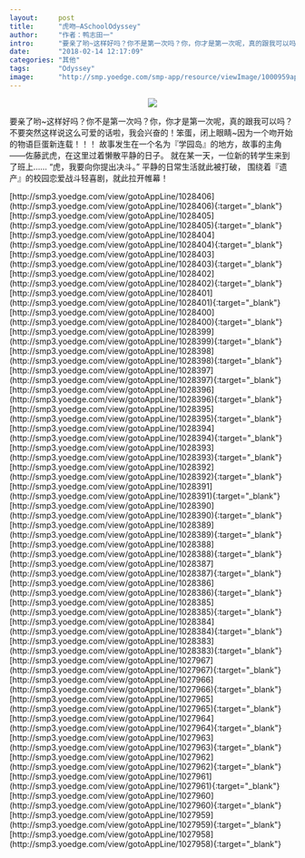 ```yaml
---
layout:     post
title:      "虎吻—ASchoolOdyssey"
author:     "作者：鸭志田一"
intro:      "要亲了哟~这样好吗？你不是第一次吗？你，你才是第一次呢，真的跟我可以吗？不要突然这样说这么可爱的话啦，我会兴奋的！笨蛋，闭上眼睛~因为一个吻开始的物语巨蛋新连载！！！ 故事发生在一个名为『学园岛』的地方，故事的主角——佐藤武虎，在这里过着懒散平静的日子。 就在某一天，一位新的转学生来到了班上…… “虎，我要向你提出决斗。” 平静的日常生活就此被打破， 围绕着『遗产』的校园恋爱战斗轻喜剧，就此拉开帷幕！"
date:       "2018-02-14 12:17:09"
categories: "其他"
tags:       "Odyssey"
image:      "http://smp.yoedge.com/smp-app/resource/viewImage/1000959appline.png"
---
```

<div style="text-align: center">
<p><img src="http://smp.yoedge.com/smp-app/resource/viewImage/1000959appline.png"/></p>
</div>
<p class="post-meta">
<span>要亲了哟~这样好吗？你不是第一次吗？你，你才是第一次呢，真的跟我可以吗？不要突然这样说这么可爱的话啦，我会兴奋的！笨蛋，闭上眼睛~因为一个吻开始的物语巨蛋新连载！！！ 故事发生在一个名为『学园岛』的地方，故事的主角——佐藤武虎，在这里过着懒散平静的日子。 就在某一天，一位新的转学生来到了班上…… “虎，我要向你提出决斗。” 平静的日常生活就此被打破， 围绕着『遗产』的校园恋爱战斗轻喜剧，就此拉开帷幕！</span>
</p>
[http://smp3.yoedge.com/view/gotoAppLine/1028406](http://smp3.yoedge.com/view/gotoAppLine/1028406){:target="_blank"}
[http://smp3.yoedge.com/view/gotoAppLine/1028405](http://smp3.yoedge.com/view/gotoAppLine/1028405){:target="_blank"}
[http://smp3.yoedge.com/view/gotoAppLine/1028404](http://smp3.yoedge.com/view/gotoAppLine/1028404){:target="_blank"}
[http://smp3.yoedge.com/view/gotoAppLine/1028403](http://smp3.yoedge.com/view/gotoAppLine/1028403){:target="_blank"}
[http://smp3.yoedge.com/view/gotoAppLine/1028402](http://smp3.yoedge.com/view/gotoAppLine/1028402){:target="_blank"}
[http://smp3.yoedge.com/view/gotoAppLine/1028401](http://smp3.yoedge.com/view/gotoAppLine/1028401){:target="_blank"}
[http://smp3.yoedge.com/view/gotoAppLine/1028400](http://smp3.yoedge.com/view/gotoAppLine/1028400){:target="_blank"}
[http://smp3.yoedge.com/view/gotoAppLine/1028399](http://smp3.yoedge.com/view/gotoAppLine/1028399){:target="_blank"}
[http://smp3.yoedge.com/view/gotoAppLine/1028398](http://smp3.yoedge.com/view/gotoAppLine/1028398){:target="_blank"}
[http://smp3.yoedge.com/view/gotoAppLine/1028397](http://smp3.yoedge.com/view/gotoAppLine/1028397){:target="_blank"}
[http://smp3.yoedge.com/view/gotoAppLine/1028396](http://smp3.yoedge.com/view/gotoAppLine/1028396){:target="_blank"}
[http://smp3.yoedge.com/view/gotoAppLine/1028395](http://smp3.yoedge.com/view/gotoAppLine/1028395){:target="_blank"}
[http://smp3.yoedge.com/view/gotoAppLine/1028394](http://smp3.yoedge.com/view/gotoAppLine/1028394){:target="_blank"}
[http://smp3.yoedge.com/view/gotoAppLine/1028393](http://smp3.yoedge.com/view/gotoAppLine/1028393){:target="_blank"}
[http://smp3.yoedge.com/view/gotoAppLine/1028392](http://smp3.yoedge.com/view/gotoAppLine/1028392){:target="_blank"}
[http://smp3.yoedge.com/view/gotoAppLine/1028391](http://smp3.yoedge.com/view/gotoAppLine/1028391){:target="_blank"}
[http://smp3.yoedge.com/view/gotoAppLine/1028390](http://smp3.yoedge.com/view/gotoAppLine/1028390){:target="_blank"}
[http://smp3.yoedge.com/view/gotoAppLine/1028389](http://smp3.yoedge.com/view/gotoAppLine/1028389){:target="_blank"}
[http://smp3.yoedge.com/view/gotoAppLine/1028388](http://smp3.yoedge.com/view/gotoAppLine/1028388){:target="_blank"}
[http://smp3.yoedge.com/view/gotoAppLine/1028387](http://smp3.yoedge.com/view/gotoAppLine/1028387){:target="_blank"}
[http://smp3.yoedge.com/view/gotoAppLine/1028386](http://smp3.yoedge.com/view/gotoAppLine/1028386){:target="_blank"}
[http://smp3.yoedge.com/view/gotoAppLine/1028385](http://smp3.yoedge.com/view/gotoAppLine/1028385){:target="_blank"}
[http://smp3.yoedge.com/view/gotoAppLine/1028384](http://smp3.yoedge.com/view/gotoAppLine/1028384){:target="_blank"}
[http://smp3.yoedge.com/view/gotoAppLine/1028383](http://smp3.yoedge.com/view/gotoAppLine/1028383){:target="_blank"}
[http://smp3.yoedge.com/view/gotoAppLine/1027967](http://smp3.yoedge.com/view/gotoAppLine/1027967){:target="_blank"}
[http://smp3.yoedge.com/view/gotoAppLine/1027966](http://smp3.yoedge.com/view/gotoAppLine/1027966){:target="_blank"}
[http://smp3.yoedge.com/view/gotoAppLine/1027965](http://smp3.yoedge.com/view/gotoAppLine/1027965){:target="_blank"}
[http://smp3.yoedge.com/view/gotoAppLine/1027964](http://smp3.yoedge.com/view/gotoAppLine/1027964){:target="_blank"}
[http://smp3.yoedge.com/view/gotoAppLine/1027963](http://smp3.yoedge.com/view/gotoAppLine/1027963){:target="_blank"}
[http://smp3.yoedge.com/view/gotoAppLine/1027962](http://smp3.yoedge.com/view/gotoAppLine/1027962){:target="_blank"}
[http://smp3.yoedge.com/view/gotoAppLine/1027961](http://smp3.yoedge.com/view/gotoAppLine/1027961){:target="_blank"}
[http://smp3.yoedge.com/view/gotoAppLine/1027960](http://smp3.yoedge.com/view/gotoAppLine/1027960){:target="_blank"}
[http://smp3.yoedge.com/view/gotoAppLine/1027959](http://smp3.yoedge.com/view/gotoAppLine/1027959){:target="_blank"}
[http://smp3.yoedge.com/view/gotoAppLine/1027958](http://smp3.yoedge.com/view/gotoAppLine/1027958){:target="_blank"}


